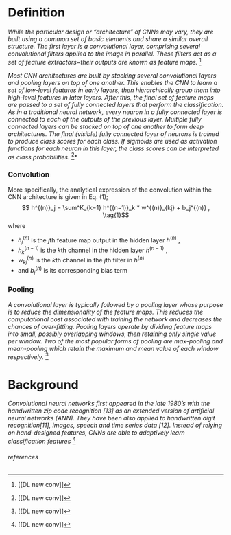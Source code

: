 # Definition 
*While the particular design or “architecture” of CNNs may vary, they are built using a common set of basic elements and share a similar overall structure. The first layer is a convolutional layer, comprising several convolutional filters applied to the image in parallel. These filters act as a set of feature extractors−their outputs are known as feature maps.* [^1] 

*Most CNN architectures are built by stacking several convolutional layers and pooling layers on top of one another. 
This enables the CNN to learn a set of low-level features in early layers, then hierarchically group them into high-level features in later layers. 
After this, the final set of feature maps are passed to a set of fully connected layers that perform the classification. 
As in a traditional neural network, every neuron in a fully connected layer is connected to each of the outputs of the previous layer. 
Multiple fully connected layers can be stacked on top of one another to form deep architectures. 
The final (visible) fully connected layer of neurons is trained to produce class scores for each class. 
If sigmoids are used as activation functions for each neuron in this layer, the class scores can be interpreted as class probabilities.* [^1]*
### Convolution
More specifically, the analytical expression of the convolution within the CNN architecture is given in Eq. (1);
$$ h^{(n)}_j = \sum^K_{k=1} h^{(n−1)}_k * w^{(n)}_{kj} + b_j^{(n)} , \tag{1}$$
where 
- $h^{(n)}_j$ is the $j$th feature map output in the hidden layer $h^{(n)}$ , 
- $h^{(n−1)}_k$ is the $k$th channel in the hidden layer $h^{(n−1)}$ , 
- $w^{(n)}_{kj}$ is the $k$th channel in the $j$th filter in $h^{(n)}$ 
- and $b^{(n)}_j$ is its corresponding bias term
### Pooling
*A convolutional layer is typically followed by a pooling layer whose purpose is to reduce the dimensionality of the feature maps.
This reduces the computational cost associated with training the network and decreases the chances of over-fitting. 
Pooling layers operate by dividing feature maps into small, possibly overlapping windows, then retaining only single value per window.
Two of the most popular forms of pooling are max-pooling and mean-pooling which retain the maximum and mean value of each window respectively.* [^1]

# Background 

*Convolutional neural networks first appeared in the late 1980’s with the handwritten zip code recognition [13] as an extended version of artificial neural networks (ANN). They have been also applied to handwritten digit recognition[11], images, speech and time series data [12]. Instead of relying on hand-designed features, CNNs are able to adaptively learn classification features* [^1]
###### references
[^1]:[[DL new conv]]

